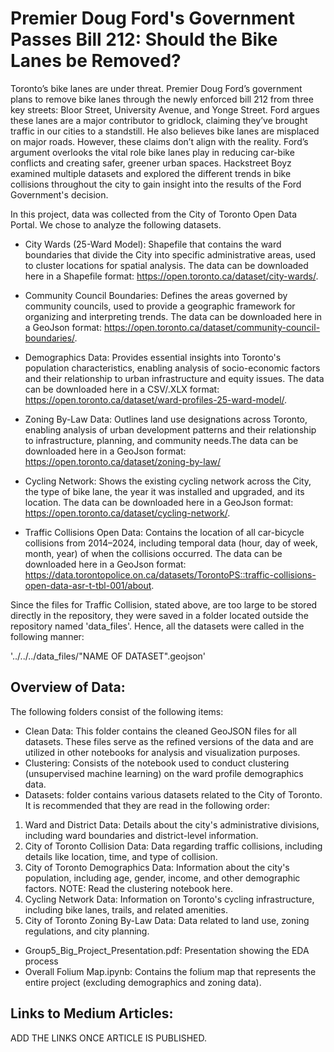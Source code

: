 # Premier Doug Ford's Government Passes Bill 212: Should the Bike Lanes be Removed?

Toronto’s bike lanes are under threat. Premier Doug Ford’s government plans to remove bike lanes through the newly enforced bill 212 from three key streets: Bloor Street, University Avenue, and Yonge Street. Ford argues these lanes are a major contributor to gridlock, claiming they’ve brought traffic in our cities to a standstill. He also believes bike lanes are misplaced on major roads. However, these claims don’t align with the reality. Ford’s argument overlooks the vital role bike lanes play in reducing car-bike conflicts and creating safer, greener urban spaces. Hackstreet Boyz examined multiple datasets and explored the different trends in bike collisions throughout the city to gain insight into the results of the Ford Government's decision. 


In this project, data was collected from the City of Toronto Open Data Portal. We chose to analyze the following datasets.

- City Wards (25-Ward Model): Shapefile that contains the ward boundaries that divide the City into specific administrative areas, used to cluster locations for spatial analysis. The data can be downloaded here in a Shapefile format: https://open.toronto.ca/dataset/city-wards/.

- Community Council Boundaries: Defines the areas governed by community councils, used to provide a geographic framework for organizing and interpreting trends. The data can be downloaded here in a GeoJson format: https://open.toronto.ca/dataset/community-council-boundaries/.

- Demographics Data: Provides essential insights into Toronto's population characteristics, enabling analysis of socio-economic factors and their relationship to urban infrastructure and equity issues. The data can be downloaded here in a CSV/.XLX format: https://open.toronto.ca/dataset/ward-profiles-25-ward-model/.

- Zoning By-Law Data: Outlines land use designations across Toronto, enabling analysis of urban development patterns and their relationship to infrastructure, planning, and community needs.The data can be downloaded here in a GeoJson format: https://open.toronto.ca/dataset/zoning-by-law/

- Cycling Network: Shows the existing cycling network across the City, the type of bike lane, the year it was installed and upgraded, and its location. The data can be downloaded here in a GeoJson format: https://open.toronto.ca/dataset/cycling-network/.

- Traffic Collisions Open Data: Contains the location of all car-bicycle collisions from 2014–2024, including temporal data (hour, day of week, month, year) of when the collisions occurred. The data can be downloaded here in a GeoJson format: https://data.torontopolice.on.ca/datasets/TorontoPS::traffic-collisions-open-data-asr-t-tbl-001/about.

Since the files for Traffic Collision, stated above, are too large to be stored directly in the repository, they were saved in a folder located outside the repository named 'data_files'. Hence, all the datasets were called in the following manner:

'../../../data_files/"NAME OF DATASET".geojson'

## Overview of Data:

The following folders consist of the following items:

- Clean Data: This folder contains the cleaned GeoJSON files for all datasets. These files serve as the refined versions of the data and are utilized in other notebooks for analysis and visualization purposes.
- Clustering: Consists of the notebook used to conduct clustering (unsupervised machine learning) on the ward profile demographics data. 
- Datasets: folder contains various datasets related to the City of Toronto. It is recommended that they are read in the following order:
  
1. Ward and District Data: Details about the city's administrative divisions, including ward boundaries and district-level information.
2. City of Toronto Collision Data: Data regarding traffic collisions, including details like location, time, and type of collision.
3. City of Toronto Demographics Data: Information about the city's population, including age, gender, income, and other demographic factors.   NOTE: Read the clustering notebook here.
4. Cycling Network Data: Information on Toronto's cycling infrastructure, including bike lanes, trails, and related amenities.
5. City of Toronto Zoning By-Law Data: Data related to land use, zoning regulations, and city planning.
  
- Group5_Big_Project_Presentation.pdf: Presentation showing the EDA process
- Overall Folium Map.ipynb: Contains the folium map that represents the entire project (excluding demographics and zoning data). 
      
## Links to Medium Articles:

ADD THE LINKS ONCE ARTICLE IS PUBLISHED.

